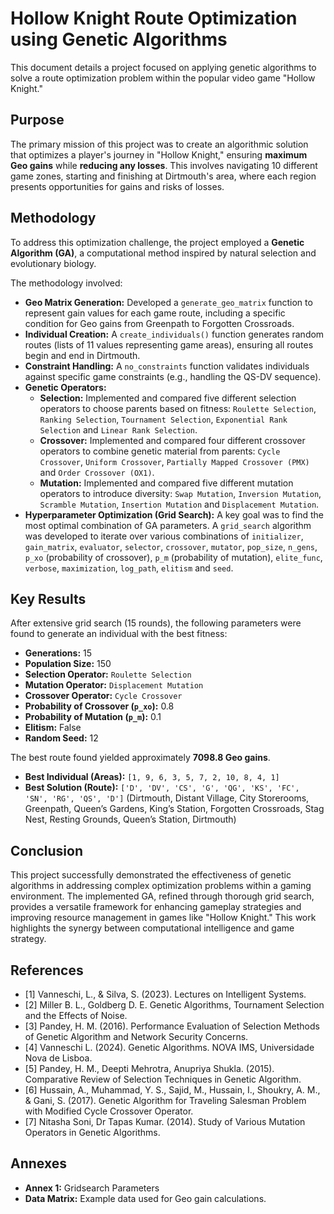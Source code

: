 # Hollow Knight Route Optimization using Genetic Algorithms

This document details a project focused on applying genetic algorithms to solve a route optimization problem within the popular video game "Hollow Knight."

## Purpose

The primary mission of this project was to create an algorithmic solution that optimizes a player's journey in "Hollow Knight," ensuring **maximum Geo gains** while **reducing any losses**. This involves navigating 10 different game zones, starting and finishing at Dirtmouth's area, where each region presents opportunities for gains and risks of losses.

## Methodology

To address this optimization challenge, the project employed a **Genetic Algorithm (GA)**, a computational method inspired by natural selection and evolutionary biology.

The methodology involved:

* **Geo Matrix Generation:** Developed a `generate_geo_matrix` function to represent gain values for each game route, including a specific condition for Geo gains from Greenpath to Forgotten Crossroads.
* **Individual Creation:** A `create_individuals()` function generates random routes (lists of 11 values representing game areas), ensuring all routes begin and end in Dirtmouth.
* **Constraint Handling:** A `no_constraints` function validates individuals against specific game constraints (e.g., handling the QS-DV sequence).
* **Genetic Operators:**
    * **Selection:** Implemented and compared five different selection operators to choose parents based on fitness: `Roulette Selection`, `Ranking Selection`, `Tournament Selection`, `Exponential Rank Selection` and `Linear Rank Selection`.
    * **Crossover:** Implemented and compared four different crossover operators to combine genetic material from parents: `Cycle Crossover`, `Uniform Crossover`, `Partially Mapped Crossover (PMX)` and `Order Crossover (OX1)`.
    * **Mutation:** Implemented and compared five different mutation operators to introduce diversity: `Swap Mutation`, `Inversion Mutation`, `Scramble Mutation`, `Insertion Mutation` and `Displacement Mutation`.
* **Hyperparameter Optimization (Grid Search):** A key goal was to find the most optimal combination of GA parameters. A `grid_search` algorithm was developed to iterate over various combinations of `initializer`, `gain_matrix`, `evaluator`, `selector`, `crossover`, `mutator`, `pop_size`, `n_gens`, `p_xo` (probability of crossover), `p_m` (probability of mutation), `elite_func`, `verbose`, `maximization`, `log_path`, `elitism` and `seed`.

## Key Results

After extensive grid search (15 rounds), the following parameters were found to generate an individual with the best fitness:

* **Generations:** 15
* **Population Size:** 150
* **Selection Operator:** `Roulette Selection`
* **Mutation Operator:** `Displacement Mutation`
* **Crossover Operator:** `Cycle Crossover`
* **Probability of Crossover (`p_xo`):** 0.8
* **Probability of Mutation (`p_m`):** 0.1
* **Elitism:** False
* **Random Seed:** 12

The best route found yielded approximately **7098.8 Geo gains**.

* **Best Individual (Areas):** `[1, 9, 6, 3, 5, 7, 2, 10, 8, 4, 1]`
* **Best Solution (Route):** `['D', 'DV', 'CS', 'G', 'QG', 'KS', 'FC', 'SN', 'RG', 'QS', 'D']` (Dirtmouth, Distant Village, City Storerooms, Greenpath, Queen’s Gardens, King’s Station, Forgotten Crossroads, Stag Nest, Resting Grounds, Queen’s Station, Dirtmouth)

## Conclusion

This project successfully demonstrated the effectiveness of genetic algorithms in addressing complex optimization problems within a gaming environment. The implemented GA, refined through thorough grid search, provides a versatile framework for enhancing gameplay strategies and improving resource management in games like "Hollow Knight." This work highlights the synergy between computational intelligence and game strategy.

## References

* \[1\] Vanneschi, L., & Silva, S. (2023). Lectures on Intelligent Systems.
* \[2\] Miller B. L., Goldberg D. E. Genetic Algorithms, Tournament Selection and the Effects of Noise.
* \[3\] Pandey, H. M. (2016). Performance Evaluation of Selection Methods of Genetic Algorithm and Network Security Concerns.
* \[4\] Vanneschi L. (2024). Genetic Algorithms. NOVA IMS, Universidade Nova de Lisboa.
* \[5\] Pandey, H. M., Deepti Mehrotra, Anupriya Shukla. (2015). Comparative Review of Selection Techniques in Genetic Algorithm.
* \[6\] Hussain, A., Muhammad, Y. S., Sajid, M., Hussain, I., Shoukry, A. M., & Gani, S. (2017). Genetic Algorithm for Traveling Salesman Problem with Modified Cycle Crossover Operator.
* \[7\] Nitasha Soni, Dr Tapas Kumar. (2014). Study of Various Mutation Operators in Genetic Algorithms.

## Annexes

* **Annex 1:** Gridsearch Parameters
* **Data Matrix:** Example data used for Geo gain calculations.
